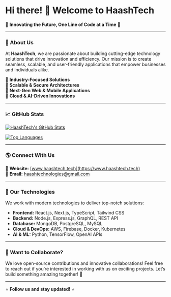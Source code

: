 # Hi there! 👋 Welcome to HaashTech

🚀 **Innovating the Future, One Line of Code at a Time** 🚀

---

### 🏢 About Us
At **HaashTech**, we are passionate about building cutting-edge technology solutions that drive innovation and efficiency. Our mission is to create seamless, scalable, and user-friendly applications that empower businesses and individuals alike.

🔹 **Industry-Focused Solutions**  
🔹 **Scalable & Secure Architectures**  
🔹 **Next-Gen Web & Mobile Applications**  
🔹 **Cloud & AI-Driven Innovations**

---

### 📈 GitHub Stats
[![HaashTech's GitHub Stats](https://github-readme-stats.vercel.app/api?username=haashtech&count_private=true&theme=cobalt&show_icons=true)](https://github.com/haashtech/github-readme-stats)

[![Top Languages](https://github-readme-stats.vercel.app/api/top-langs/?username=haashtech&layout=compact&langs_count=7&theme=cobalt)](https://github.com/haashtech/github-readme-stats)

---

### 🌎 Connect With Us
💼 **Website:** [www.haashtech.tech](https://www.haashtech.tech)  
📧 **Email:** haashtechnologies@gmail.com  
<!-- ## 🐦 **Twitter:** [@HaashTech](https://twitter.com/HaashTech) 
📸 **Instagram:** [@HaashTech](https://instagram.com/HaashTech)  
💬 **LinkedIn:** [HaashTech](https://linkedin.com/company/haashtech)-->

---

### 🚀 Our Technologies
We work with modern technologies to deliver top-notch solutions:

- **Frontend:** React.js, Next.js, TypeScript, Tailwind CSS
- **Backend:** Node.js, Express.js, GraphQL, REST API
- **Database:** MongoDB, PostgreSQL, MySQL
- **Cloud & DevOps:** AWS, Firebase, Docker, Kubernetes
- **AI & ML:** Python, TensorFlow, OpenAI APIs

---

### 🤝 Want to Collaborate?
We love open-source contributions and innovative collaborations! Feel free to reach out if you’re interested in working with us on exciting projects. Let’s build something amazing together! 🚀

---

⭐ **Follow us and stay updated!** ⭐

